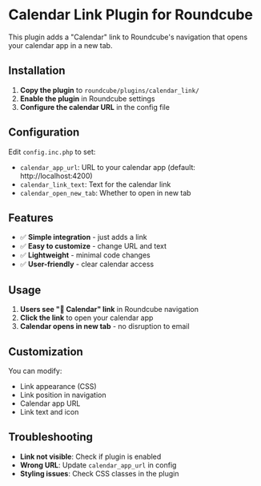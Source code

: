 # Calendar Link Plugin for Roundcube

This plugin adds a "Calendar" link to Roundcube's navigation that opens your calendar app in a new tab.

## Installation

1. **Copy the plugin** to `roundcube/plugins/calendar_link/`
2. **Enable the plugin** in Roundcube settings
3. **Configure the calendar URL** in the config file

## Configuration

Edit `config.inc.php` to set:
- `calendar_app_url`: URL to your calendar app (default: http://localhost:4200)
- `calendar_link_text`: Text for the calendar link
- `calendar_open_new_tab`: Whether to open in new tab

## Features

- ✅ **Simple integration** - just adds a link
- ✅ **Easy to customize** - change URL and text
- ✅ **Lightweight** - minimal code changes
- ✅ **User-friendly** - clear calendar access

## Usage

1. **Users see "📅 Calendar" link** in Roundcube navigation
2. **Click the link** to open your calendar app
3. **Calendar opens in new tab** - no disruption to email

## Customization

You can modify:
- Link appearance (CSS)
- Link position in navigation
- Calendar app URL
- Link text and icon

## Troubleshooting

- **Link not visible**: Check if plugin is enabled
- **Wrong URL**: Update `calendar_app_url` in config
- **Styling issues**: Check CSS classes in the plugin

